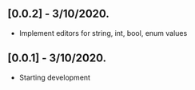 ## [0.0.2] - 3/10/2020.

* Implement editors for string, int, bool, enum values

## [0.0.1] - 3/10/2020.

* Starting development

